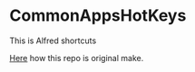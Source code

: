 # CommonAppsHotKeys
This is Alfred shortcuts

[Here](https://www.alfredapp.com/blog/guides-and-tutorials/share-workflow-on-github/) how this repo is original make. 
